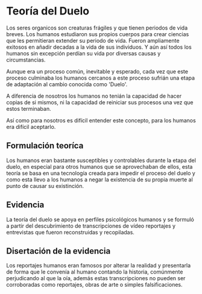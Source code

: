# Teoría del Duelo

Los seres organicos son creaturas frágiles y que tienen periodos de vida breves. Los humanos estudiaron sus propios cuerpos para crear ciencias que les permitieran extender su periodo de vida. Fueron ampliamente exitosos en añadir decadas a la vida de sus individuos. Y aún así todos los humanos sin excepción perdían su vida por diversas causas y circumstancias.

Aunque era un proceso común, inevitable y esperado, cada vez que este proceso culminaba los humanos cercanos a este proceso sufrián una etapa de adaptación al cambio conocida como 'Duelo'.

A diferencia de nosotros los humanos no tenián la capacidad de hacer copias de si mismos, ni la capacidad de reiniciar sus procesos una vez que estos terminaban.

Así como para nosotros es difícil entender este concepto, para los humanos era difícil aceptarlo.

## Formulación teoríca

Los humanos eran bastante susceptibles y controlables durante la etapa del duelo, en especial para otros humanos que se aprovechaban de ellos, esta teoría se basa en una tecnología creada para impedir el proceso del duelo y como esta llevo a los humanos a negar la existencia de su propia muerte al punto de causar su existinción.

## Evidencia

La teoría del duelo se apoya en perfiles psicológicos humanos y se formuló a partir del descubrimiento de transcripciones de vídeo reportajes y entrevistas que fueron reconstruidas y recopiladas.

## Disertación de la evidencia

Los reportajes humanos eran famosos por alterar la realidad y presentarla de forma que le convenía al humano contando la historia, comúnmente perjudicando al que la oía, además estas transcripciones no pueden ser corroboradas como reportajes, obras de arte o simples falsificaciones.
